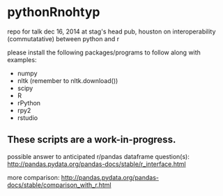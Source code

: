 pythonRnohtyp
=============

repo for talk dec 16, 2014 at stag's head pub, houston on interoperability (commutatative) between python and r

please install the following packages/programs to follow along with examples:

* numpy
* nltk (remember to nltk.download())
* scipy
* R
* rPython
* rpy2
* rstudio

These scripts are a work-in-progress. 
------------------------------------

possible answer to anticipated r/pandas dataframe question(s): http://pandas.pydata.org/pandas-docs/stable/r_interface.html

more comparison: 
http://pandas.pydata.org/pandas-docs/stable/comparison_with_r.html



